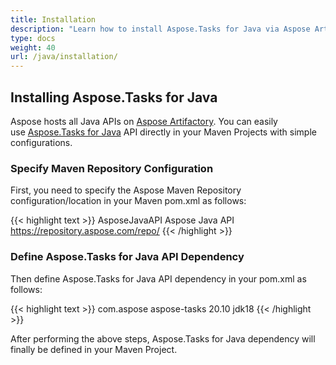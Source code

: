 ```yaml
---
title: Installation
description: "Learn how to install Aspose.Tasks for Java via Aspose Artifactory."
type: docs
weight: 40
url: /java/installation/
---
```


## **Installing Aspose.Tasks for Java**
Aspose hosts all Java APIs on [Aspose Artifactory](https://repository.aspose.com/webapp/#/home). You can easily use [Aspose.Tasks for Java](https://repository.aspose.com/webapp/#/artifacts/browse/tree/General/repo/com/aspose/aspose-tasks) API directly in your Maven Projects with simple configurations.

### **Specify Maven Repository Configuration**
First, you need to specify the Aspose Maven Repository configuration/location in your Maven pom.xml as follows:

{{< highlight text >}}
<repositories>
   <repository>
       <id>AsposeJavaAPI</id>
       <name>Aspose Java API</name>
       <url>https://repository.aspose.com/repo/</url>
   </repository>
</repositories>
{{< /highlight >}}

### **Define Aspose.Tasks for Java API Dependency**
Then define Aspose.Tasks for Java API dependency in your pom.xml as follows:

{{< highlight text >}}
<dependency>
   <groupId>com.aspose</groupId>
   <artifactId>aspose-tasks</artifactId>
   <version>20.10</version>
   <classifier>jdk18</classifier>
</dependency>
{{< /highlight >}}

After performing the above steps, Aspose.Tasks for Java dependency will finally be defined in your Maven Project.
